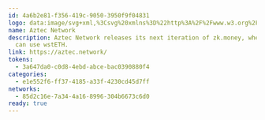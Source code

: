 ```yaml
---
id: 4a6b2e81-f356-419c-9050-3950f9f04831
logo: data:image/svg+xml,%3Csvg%20xmlns%3D%22http%3A%2F%2Fwww.w3.org%2F2000%2Fsvg%22%20width%3D%2248%22%20height%3D%2248%22%20fill%3D%22none%22%3E%3Cpath%20fill%3D%22%23F2F5FF%22%20d%3D%22M24%2048c13.255%200%2024-10.745%2024-24S37.255%200%2024%200%200%2010.745%200%2024s10.745%2024%2024%2024Z%22%2F%3E%3Cpath%20fill%3D%22%23231638%22%20fill-rule%3D%22evenodd%22%20d%3D%22m26.886%2011.044%2010.07%2010.07a4.066%204.066%200%200%201%200%205.75l-10.09%2010.09a4.066%204.066%200%200%201-5.75%200l-10.072-10.07a4.066%204.066%200%200%201%200-5.75l10.09-10.09a4.066%204.066%200%200%201%205.752%200Zm-3.556%202.554-.041.039-9.65%209.65a1.017%201.017%200%200%200-.04%201.397l.04.04%209.636%209.638c.384.383.998.396%201.398.038l.04-.038%209.65-9.651a1.017%201.017%200%200%200%200-1.438l-9.636-9.636a1.017%201.017%200%200%200-1.398-.04Zm.855%204.249%205.969%205.968c.099.1.099.26%200%20.36l-5.977%205.977a.255.255%200%200%201-.36%200l-5.968-5.97a.252.252%200%200%201%200-.36l5.976-5.975c.1-.1.26-.1.36%200Z%22%20clip-rule%3D%22evenodd%22%2F%3E%3C%2Fsvg%3E
name: Aztec Network
description: Aztec Network releases its next iteration of zk.money, where you
  can use wstETH.
link: https://aztec.network/
tokens:
  - 3a647da0-c0d8-4ebd-abce-bac0390880f4
categories:
  - e1e552f6-ff37-4185-a33f-4230cd45d7ff
networks:
  - 85d2c16e-7a34-4a16-8996-304b6673c6d0
ready: true
---
```

